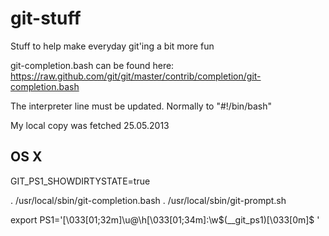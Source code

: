 git-stuff
=========

Stuff to help make everyday git'ing a bit more fun

git-completion.bash can be found here:
https://raw.github.com/git/git/master/contrib/completion/git-completion.bash

The interpreter line must be updated. Normally to "#!/bin/bash"

My local copy was fetched 25.05.2013

OS X
----

  GIT_PS1_SHOWDIRTYSTATE=true
  
  . /usr/local/sbin/git-completion.bash
  . /usr/local/sbin/git-prompt.sh
  
  export PS1='\[\033[01;32m\]\u@\h\[\033[01;34m\]:\w$(__git_ps1)\[\033[0m\]\$ '
